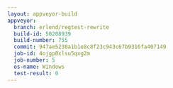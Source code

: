 ```yaml
---
layout: appveyor-build
appveyor:
  branch: erlend/regtest-rewrite
  build-id: 50208939
  build-number: 755
  commit: 947ae5230a1b1e8c8f23c943c67b9316fa407149
  job-id: 4ojgp0xlsu5qxg2m
  job-number: 5
  os-name: Windows
  test-result: 0
---
```

